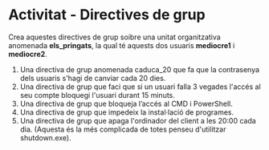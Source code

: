 # Activitat - Directives de grup

Crea aquestes directives de grup soibre una unitat organitzativa anomenada **els_pringats**, la qual té aquests dos usuaris **mediocre1** i **mediocre2**.

1. Una directiva de grup anomenada caduca_20 que fa que la contrasenya dels usuaris s'hagi de canviar cada 20 dies.
2. Una directiva de grup que faci que si un usuari falla 3 vegades l'accés al seu compte bloquegi l'usuari durant 15 minuts.
3. Una directiva de grup que bloqueja l’accés al CMD i PowerShell.
4. Una directiva de grup que impedeix la instal·lació de programes.
5. Una directiva de grup que apaga l'ordinador del client a les 20:00 cada dia. (Aquesta és la més complicada de totes penseu d'utilitzar shutdown.exe).

